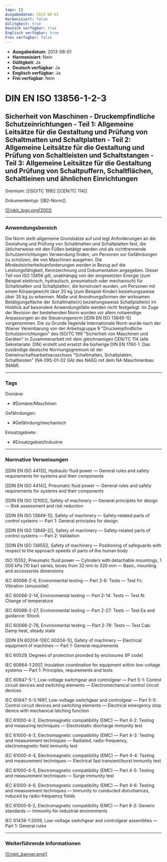 ```yaml
---
tags: []
Ausgabedatum: 2013-08-01
Harmonisiert: false
Gülitgkeit: true
Deutsch verfügbar: true
Englisch verfügbar: true
Frei verfügbar: false
---
```


- **Ausgabedatum**: 2013-08-01
- **Harmonisiert**: Nein
- **Gülitgkeit**: Ja
- **Deutsch verfügbar**: Ja
- **Englisch verfügbar**: Ja
- **Frei verfügbar**: Nein

# DIN EN ISO 13856-1-2-3
## Sicherheit von Maschinen - Druckempfindliche Schutzeinrichtungen - Teil 1: Allgemeine Leitsätze für die Gestaltung und Prüfung von Schaltmatten und Schaltplatten - Teil 2: Allgemeine Leitsätze für die Gestaltung und Prüfung von Schaltleisten und Schaltstangen - Teil 3: Allgemeine Leitsätze für die Gestaltung und Prüfung von Schaltpuffern, Schaltflächen, Schaltleinen und ähnlichen Einrichtungen

Gremium: [[ISO/TC 199]] [[CEN/TC 114]]

Dokumententyp: [[B2-Norm]]

[![[rokit_logo.png|200]]](https://public-robots.de/)

***
### Anwendungsbereich

Die Norm stellt allgemeine Grundsätze auf und legt Anforderungen an die Gestaltung und Prüfung von Schaltmatten und Schaltplatten fest, die üblicherweise mit den Füßen betätigt werden und als nichttrennende Schutzeinrichtungen Verwendung finden, um Personen vor Gefährdungen zu schützen, die von Maschinen ausgehen. Die Mindestsicherheitsanforderungen werden in Bezug auf die Leistungsfähigkeit, Kennzeichnung und Dokumentation angegeben. Dieser Teil von ISO 13856 gilt, unabhängig von der eingesetzten Energie (zum Beispiel elektrisch, hydraulisch, pneumatisch oder mechanisch) für Schaltmatten und Schaltplatten, die konstruiert wurden, um Personen mit einem Körpergewicht über 20 kg (zum Beispiel Kinder) beziehungsweise über 35 kg zu erkennen. Maße und Anordnungsformen der wirksamen Betätigungsfläche der Schaltmatte(n) beziehungsweise Schaltplatte(n) im Hinblick auf besondere Anwendungsfälle werden nicht festgelegt. Im Zuge der Revision der bestehenden Norm wurden vor allem notwendige Anpassungen an die Steuerungsnorm [[DIN EN ISO 13849-1]] vorgenommen. Die zu Grunde liegende Internationale Norm wurde nach der Wiener Vereinbarung von der Arbeitsgruppe 9 "Druckempfindliche Schutzeinrichtungen" des ISO/TC 199 "Sicherheit von Maschinen und Geräten" in Zusammenarbeit mit dem gleichnamigen CEN/TC 114 (alle Sekretariate: DIN) erstellt und ersetzt die bisherige DIN EN 1760-1. Das zuständige deutsche Normungsgremium ist der Gemeinschaftsarbeitsausschuss "Schaltmatten, Schaltplatten, Schaltleisten" (NA 095-01-02 GA) des NASG mit dem NA Maschinenbau (NAM).
***
### Tags

Domäne:
- #Domäne/Maschinen 

Gefährdungen:
- #Gefährdung/mechanisch 

Einsatzgebiete:
- #Einsatzgebiet/Industrie 

***
### Normative Verweisungen

[[DIN EN ISO 4413]], Hydraulic fluid power — General rules and safety requirements for systems and their components

[[DIN EN ISO 4414]], Pneumatic fluid power — General rules and safety requirements for systems and their components

[[DIN EN ISO 12100]], Safety of machinery — General principles for design — Risk assessment and risk reduction

[[DIN EN ISO 13849-1]], Safety of machinery — Safety-related parts of control systems — Part 1: General principles for design

[[DIN EN ISO 13849-2]], Safety of machinery — Safety-related parts of control systems — Part 2: Validation

[[DIN EN ISO 13855]], Safety of machinery — Positioning of safeguards with respect to the approach speeds of parts of the human body

ISO 15552, Pneumatic fluid power — Cylinders with detachable mountings, 1 000 kPa (10 bar) series, bores from 32 mm to 320 mm — Basic, mounting and accessories dimensions

IEC 60068-2-6, Environmental testing — Part 2-6: Tests — Test Fc: Vibration (sinusoidal)

IEC 60068-2-14, Environmental testing — Part 2-14: Tests — Test N: Change of temperature

IEC 60068-2-27, Environmental testing — Part 2-27: Tests — Test Ea and guidance: Shock

IEC 60068-2-78, Environmental testing — Part 2-78: Tests — Test Cab: Damp heat, steady state

[[DIN EN 60204-1|IEC 60204-1]], Safety of machinery — Electrical equipment of machines — Part 1: General requirements

IEC 60529, Degrees of protection provided by enclosures (IP code)

IEC 60664-1:2007, Insulation coordination for equipment within low-voltage systems — Part 1: Principles, requirements and tests

IEC 60947-5-1, Low-voltage switchgear and controlgear — Part 5-1: Control circuit devices and switching elements — Electromechanical control circuit devices

IEC 60947-5-5:1997, Low-voltage switchgear and controlgear — Part 5-5: Control circuit devices and switching elements — Electrical emergency stop device with mechanical latching function

IEC 61000-4-2, Electromagnetic compatibility (EMC) — Part 4-2: Testing and measuring techniques — Electrostatic discharge immunity test

IEC 61000-4-3, Electromagnetic compatibility (EMC) — Part 4-3: Testing and measurement techniques — Radiated, radio-frequency, electromagnetic field immunity test

IEC 61000-4-4, Electromagnetic compatibility (EMC) — Part 4-4: Testing and measurement techniques — Electrical fast transient/burst immunity test

IEC 61000-4-5, Electromagnetic compatibility (EMC) — Part 4-5: Testing and measurement techniques — Surge immunity test

IEC 61000-4-6, Electromagnetic compatibility (EMC) — Part 4-6: Testing and measurement techniques — Immunity to conducted disturbances, induced by radio-frequency fields

IEC 61000-6-2, Electromagnetic compatibility (EMC) — Part 6-2: Generic standards — Immunity for industrial environments

IEC 61439-1:2009, Low-voltage switchgear and controlgear assemblies — Part 1: General rules
***
### Weiterführende Informationen



[![[rokit_banner.png]]](https://public-robots.de/)
